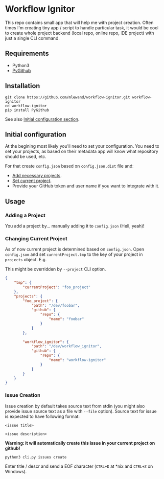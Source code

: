 
# Workflow Ignitor

This repo contains small app that will help me with project creation. Often times I'm creating tiny app / script to handle particular task, it would be cool to create whole project backend (local repo, online repo, IDE project) with just a single CLI command.

## Requirements

* Python3
* [PyGithub](https://github.com/PyGithub/PyGithub)

## Installation

```
git clone https://github.com/mlewand/workflow-ignitor.git workflow-ignitor
cd workflow-ignitor
pip install PyGithub
```

See also [Initial configuration section](#initial-configuration).

## Initial configuration

At the begining most likely you'll need to set your configuration. You need to set your projects, as based on their metadata app will know what repository should be used, etc.

For that create `config.json` based on `config.json.dist` file and:
* [Add necessary projects](#change-current-project).
* [Set current project](#change-current-project).
* Provide your GitHub token and user name if you want to integrate with it.

## Usage

### Adding a Project

You add a project by... manually adding it to `config.json` (Hell, yeah)!

### Changing Current Project

As of now current project is determined based on `config.json`. Open `config.json` and set `currentProject.tmp` to the key of your project in `projects` object. E.g.

This might be overridden by `--project` CLI option.

```json
{
	"tmp": {
		"currentProject": "foo_project"
	},
	"projects": {
		"foo_project": {
			"path": "/dev/foobar",
			"github": {
				"repo": {
					"name": "foobar"
				}
			}
		},
		
		"workflow_ignitor": {
			"path": "/dev/workflow_ignitor",
			"github": {
				"repo": {
					"name": "workflow-ignitor"
				}
			}
		}
	}
}
```

### Issue Creation

Issue creation by default takes source text from stdin (you might also provide issue source text as a file with `--file` option). Source text for issue is expected to have following format:

```
<issue title>

<issue description>
```

**Warning: it will automatically create this issue in your current project on github!**

```
python3 cli.py issues create
```

Enter title / descr and send a EOF character (`CTRL+D` at *nix and `CTRL+Z` on Windows).